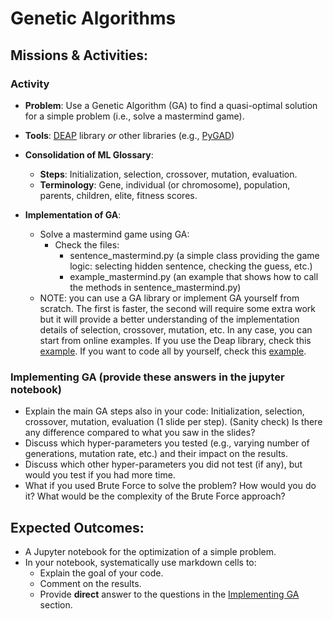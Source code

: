 # Genetic Algorithms

## Missions & Activities:

### Activity
- **Problem**: Use a Genetic Algorithm (GA) to find a quasi-optimal solution for a simple problem (i.e., solve a mastermind game).
- **Tools**: [DEAP](https://deap.readthedocs.io/en/master/) library *or* other libraries (e.g., [PyGAD](https://pygad.readthedocs.io/en/latest/))
- **Consolidation of ML Glossary**:
  - **Steps**: Initialization, selection, crossover, mutation, evaluation.
  - **Terminology**: Gene, individual (or chromosome), population, parents, children, elite, fitness scores.

- **Implementation of GA**:
  - Solve a mastermind game using GA:
    - Check the files: 
      - sentence_mastermind.py (a simple class providing the game logic: selecting hidden sentence, checking the guess, etc.)
      - example_mastermind.py (an example that shows how to call the methods in sentence_mastermind.py)
  - NOTE: you can use a GA library or implement GA yourself from scratch. The first is faster, the second will require some extra work but it will provide a better understanding of the implementation details of selection, crossover, mutation, etc. In any case, you can start from online examples. If you use the Deap library, check this [example](https://deap.readthedocs.io/en/master/examples/ga_onemax.html). If you want to code all by yourself, check this [example](https://machinelearningmastery.com/simple-genetic-algorithm-from-scratch-in-python/).

 ### Implementing GA (provide these answers in the jupyter notebook)
- Explain the main GA steps also in your code: Initialization, selection, crossover, mutation, evaluation (1 slide per step). (Sanity check) Is there any difference compared to what you saw in the slides?
- Discuss which hyper-parameters you tested (e.g., varying number of generations, mutation rate, etc.) and their impact on the results.
- Discuss which other hyper-parameters you did not test (if any), but would you test if you had more time. 
- What if you used Brute Force to solve the problem? How would you do it? What would be the complexity of the Brute Force approach?

## Expected Outcomes:
  - A Jupyter notebook for the optimization of a simple problem.
  - In your notebook, systematically use markdown cells to:
    - Explain the goal of your code.
    - Comment on the results.
    - Provide **direct** answer to the questions in the [Implementing GA](#implementing-ga-provide-these-answers-in-the-jupyter-notebook) section.


